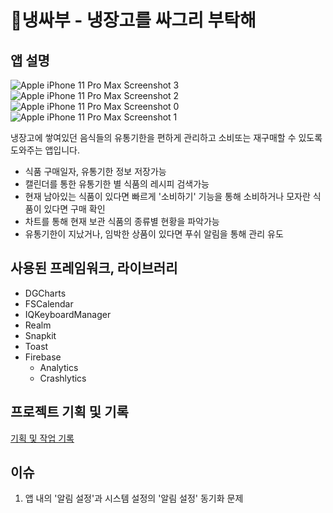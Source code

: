 # 냉싸부 - 냉장고를 싸그리 부탁해

## 앱 설명
![Apple iPhone 11 Pro Max Screenshot 3](https://github.com/SSABOODA/HomeRefrigeratorManagement/assets/69753846/d3f50e7a-3e8b-4bc7-b5e3-13b81d88cdef)
![Apple iPhone 11 Pro Max Screenshot 2](https://github.com/SSABOODA/HomeRefrigeratorManagement/assets/69753846/2afb9333-f612-40d6-a678-7c90b5561e7b)
![Apple iPhone 11 Pro Max Screenshot 0](https://github.com/SSABOODA/HomeRefrigeratorManagement/assets/69753846/6ad97490-9992-449e-9610-2d07cc8dee36)
![Apple iPhone 11 Pro Max Screenshot 1](https://github.com/SSABOODA/HomeRefrigeratorManagement/assets/69753846/ab24ae04-0b79-4807-88c2-f750fd0b5873)

냉장고에 쌓여있던 음식들의 유통기한을 편하게 관리하고 소비또는 재구매할 수 있도록 도와주는 앱입니다.

- 식품 구매일자, 유통기한 정보 저장가능
- 캘린더를 통한 유통기한 별 식품의 레시피 검색가능
- 현재 남아있는 식품이 있다면 빠르게 '소비하기' 기능을 통해 소비하거나 모자란 식품이 있다면 구매 확인
- 차트를 통해 현재 보관 식품의 종류별 현황을 파악가능
- 유통기한이 지났거나, 임박한 상품이 있다면 푸쉬 알림을 통해 관리 유도

## 사용된 프레임워크, 라이브러리
- DGCharts
- FSCalendar
- IQKeyboardManager
- Realm
- Snapkit
- Toast
- Firebase
  - Analytics
  - Crashlytics

## 프로젝트 기획 및 기록
[기획 및 작업 기록](https://thankful-gymnast-355.notion.site/1c2d64adac9c4c219347d7b6ca2287a2?pvs=4)

## 이슈
1. 앱 내의 '알림 설정'과 시스템 설정의 '알림 설정' 동기화 문제







